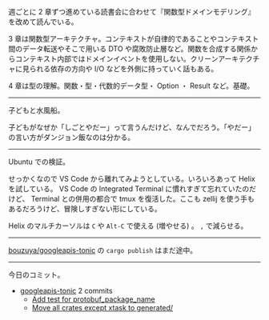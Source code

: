 週ごとに 2 章ずつ進めている読書会に合わせて『関数型ドメインモデリング』を改めて読んでいる。

3 章は関数型アーキテクチャ。コンテキストが自律的であることやコンテキスト間のデータ転送やそこで用いる DTO や腐敗防止層など。関数を合成する関係からコンテキスト内部ではドメインイベントを使用しない。クリーンアーキテクチャに見られる依存の方向や I/O などを外側に持っていく話もある。

4 章は型の理解。関数・型・代数的データ型・ Option ・ Result など。基礎。

---

子どもと水風船。

子どもがなぜか「しごとやだー」って言うんだけど、なんでだろう。「やだー」の言い方がダンジョン飯なのは分かる。

---

Ubuntu での検証。

せっかくなので VS Code から離れてみようとしている。いろいろあって Helix を試している。 VS Code の Integrated Terminal に慣れすぎて忘れていたのだけど、 Terminal との併用の都合で tmux を復活した。ここも zellij を使う手もあるだろうけど、冒険しすぎない形にしている。

Helix のマルチカーソルは `C` や `Alt-C` で使える (増やせる) 。 `,` で減らせる。

---

[bouzuya/googleapis-tonic] の `cargo publish` はまだ途中。

---

今日のコミット。

- [googleapis-tonic](https://github.com/bouzuya/googleapis-tonic) 2 commits
  - [Add test for protobuf_package_name](https://github.com/bouzuya/googleapis-tonic/commit/652ad2cc52e4a48fe51f88d9dca5eb1dedcf9b7e)
  - [Move all crates except xtask to generated/](https://github.com/bouzuya/googleapis-tonic/commit/6fc9c36ba44f8dfa3667f1254437254b01f58e55)

[bouzuya/googleapis-tonic]: https://github.com/bouzuya/googleapis-tonic

